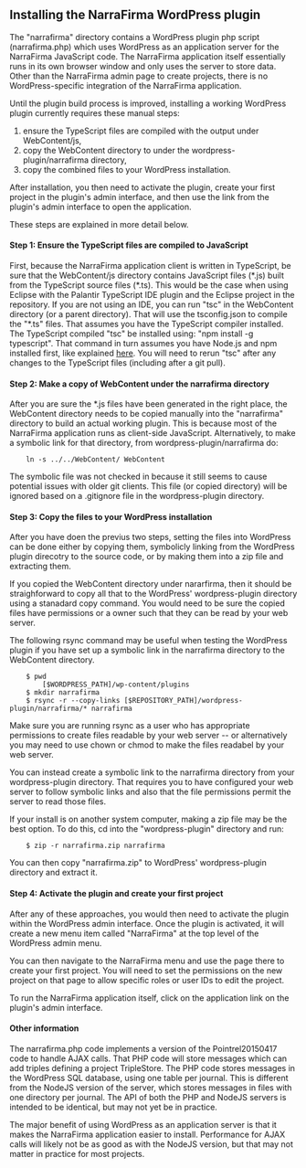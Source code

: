 ## Installing the NarraFirma WordPress plugin

The "narrafirma" directory contains a WordPress plugin php script (narrafirma.php) which uses WordPress as an application server for the NarraFirma JavaScript code.
The NarraFirma application itself essentially runs in its own browser window and only uses the server to store data.
Other than the NarraFirma admin page to create projects,
there is no WordPress-specific integration of the NarraFirma application.

Until the plugin build process is improved, installing a working WordPress plugin currently requires these manual steps:  

1. ensure the TypeScript files are compiled with the output under WebContent/js,
2. copy the WebContent directory to under the wordpress-plugin/narrafirma directory,
3. copy the combined files to your WordPress installation.  

After installation, you then need to activate the plugin, create your first project in the plugin's admin interface, and then use the link from the plugin's admin interface to open the application.

These steps are explained in more detail below.

#### Step 1: Ensure the TypeScript files are compiled to JavaScript

First, because the NarraFirma application client is written in TypeScript, 
be sure that the WebContent/js directory contains JavaScript files (\*.js) built from the TypeScript source files (\*.ts). This would be the case when using Eclipse with the Palantir TypeScript IDE plugin and the Eclipse project in the repository.
If you are not using an IDE, you can run "tsc" in the WebContent directory (or a parent directory).
That will use the tsconfig.json to compile the "*.ts" files.
That assumes you have the TypeScript compiler installed.
The TypeScript compiled "tsc" be installed using: "npm install -g typescript".
That command in turn assumes you have Node.js and npm installed first, like explained [here](https://docs.npmjs.com/getting-started/installing-node).
You will need to rerun "tsc" after any changes to the TypeScript files (including after a git pull).

#### Step 2: Make a copy of WebContent under the narrafirma directory

After you are sure the *.js files have been generated in the right place,
the WebContent directory needs to be copied manually into the "narrafirma" directory to build an actual working plugin.
This is because most of the NarraFirma application runs as client-side JavaScript.
Alternatively, to make a symbolic link for that directory, from wordpress-plugin/narrafirma do:

        ln -s ../../WebContent/ WebContent
        
The symbolic file was not checked in because it still seems to cause potential issues with older git clients.
This file (or copied directory) will be ignored based on a .gitignore file in the wordpress-plugin directory.

#### Step 3: Copy the files to your WordPress installation

After you have doen the previus two steps, setting the files into WordPress can be done either by copying them,
symbolicly linking from the WordPress plugin direcotry to the source code,
or by making them into a zip file and extracting them.

If you copied the WebContent directory under nararfirma, then it should be straighforward to copy all that
to the WordPress' wordpress-plugin directory using a stanadard copy command.
You would need to be sure the copied files have permissions or a owner such that they can be read by your web server.

The following rsync command may be useful when testing the WordPress plugin if you have set up a symbolic link in the narrafirma directory to the WebContent directory.

        $ pwd
            [$WORDPRESS_PATH]/wp-content/plugins
        $ mkdir narrafirma
        $ rsync -r --copy-links [$REPOSITORY_PATH]/wordpress-plugin/narrafirma/* narrafirma

Make sure you are running rsync as a user who has appropriate permissions to create files readable by your web server -- or alternatively you may need to use chown or chmod to make the files readabel by your web server.

You can instead create a symbolic link to the narrafirma directory from your wordpress-plugin directory.
That requires you to have configured your web server to follow symbolic links
and also that the file permissions permit the server to read those files.

If your install is on another system computer, making a zip file may be the best option.
To do this, cd into the "wordpress-plugin" directory and run:

        $ zip -r narrafirma.zip narrafirma
        
You can then copy "narrafirma.zip" to WordPress' wordpress-plugin directory and extract it.

#### Step 4: Activate the plugin and create your first project

After any of these approaches, you would then need to activate the plugin within the WordPress admin interface.
Once the plugin is activated, it will create a new menu item called "NarraFirma" at the top level of the WordPress admin menu.

You can then navigate to the NarraFirma menu and use the page there to create your first project. You will need to set the permissions on the new project on that page to allow specific roles or user IDs to edit the project.

To run the NarraFirma application itself, click on the application link on the plugin's admin interface.

#### Other information

The narrafirma.php code implements a version of the Pointrel20150417 code to handle AJAX calls.
That PHP code will store messages which can add triples defining a project TripleStore.
The PHP code stores messages in the WordPress SQL database, using one table per journal.
This is different from the NodeJS version of the server, which stores messages in files with one directory per journal.
The API of both the PHP and NodeJS servers is intended to be identical, but may not yet be in practice.

The major benefit of using WordPress as an application server is that it makes the NarraFirma application easier to install.
Performance for AJAX calls will likely not be as good as with the NodeJS version, but that may not matter in practice for most projects.
